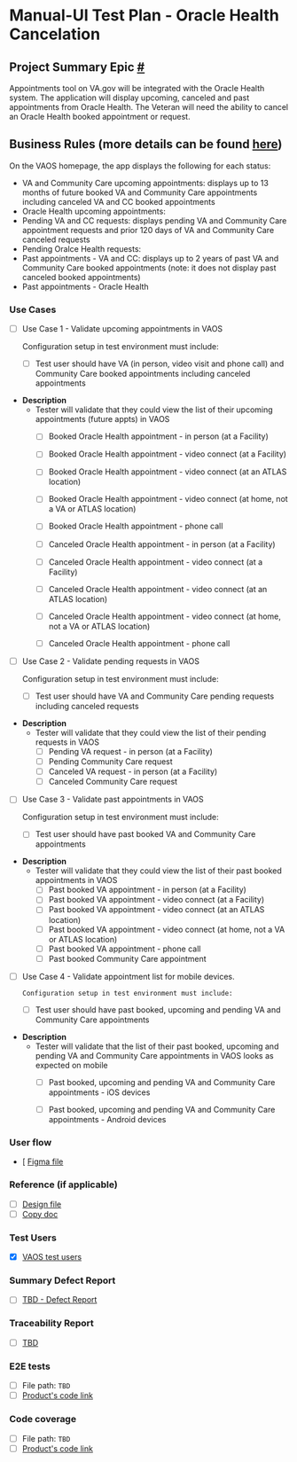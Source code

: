 # Manual-UI Test Plan - Oracle Health Cancelation 

## Project Summary Epic [#]() 
Appointments tool on VA.gov will be integrated with the Oracle Health system. The application will display upcoming, canceled and past appointments from Oracle Health. The Veteran will need the ability to cancel an Oracle Health booked appointment or request. 

## Business Rules (more details can be found [here](https://github.com/department-of-veterans-affairs/va.gov-team/blob/master/products/health-care/appointments/va-online-scheduling/engineering/vaos_business_rules.md#appointments-list))
On the VAOS homepage, the app displays the following for each status: 
- VA and Community Care upcoming appointments: displays up to 13 months of future booked VA and Community Care appointments including canceled VA and CC booked appointments
- Oracle Health upcoming appointments: 
- Pending VA and CC requests: displays pending VA and Community Care appointment requests and prior 120 days of VA and Community Care canceled requests
- Pending Oralce Health requests: 
- Past appointments - VA and CC: displays up to 2 years of past VA and Community Care booked appointments (note: it does not display past canceled booked appointments) 
- Past appointments - Oracle Health
  
### Use Cases
 
- [ ] Use Case 1 - Validate upcoming appointments in VAOS 

     Configuration setup in test environment must include: 
  - [ ] Test user should have VA (in person, video visit and phone call) and Community Care booked appointments including canceled appointments

* **Description**
  - Tester will validate that they could view the list of their upcoming appointments (future appts) in VAOS 
    - [ ] Booked Oracle Health appointment - in person (at a Facility) 
    - [ ] Booked Oracle Health appointment - video connect (at a Facility) 
    - [ ] Booked Oracle Health appointment - video connect (at an ATLAS location) 
    - [ ] Booked Oracle Health appointment - video connect (at home, not a VA or ATLAS location) 
    - [ ] Booked Oracle Health appointment - phone call 
    - [ ] Canceled Oracle Health appointment - in person (at a Facility) 
    - [ ] Canceled Oracle Health appointment - video connect (at a Facility) 
    - [ ] Canceled Oracle Health appointment - video connect (at an ATLAS location) 
    - [ ] Canceled Oracle Health appointment - video connect (at home, not a VA or ATLAS location) 
    - [ ] Canceled Oracle Health appointment - phone call
          

- [ ] Use Case 2 - Validate pending requests in VAOS 

     Configuration setup in test environment must include: 
  - [ ] Test user should have VA and Community Care pending requests including canceled requests

* **Description**
  - Tester will validate that they could view the list of their pending requests in VAOS 
    - [ ] Pending VA request - in person (at a Facility) 
    - [ ] Pending Community Care request
    - [ ] Canceled VA request - in person (at a Facility) 
    - [ ] Canceled Community Care request

- [ ] Use Case 3 - Validate past appointments in VAOS

     Configuration setup in test environment must include: 
  - [ ] Test user should have past booked VA and Community Care appointments 

* **Description**
  - Tester will validate that they could view the list of their past booked appointments in VAOS 
    - [ ] Past booked VA appointment - in person (at a Facility) 
    - [ ] Past booked VA appointment - video connect (at a Facility) 
    - [ ] Past booked VA appointment - video connect (at an ATLAS location) 
    - [ ] Past booked VA appointment - video connect (at home, not a VA or ATLAS location) 
    - [ ] Past booked VA appointment - phone call 
    - [ ] Past booked Community Care appointment
    
- [ ] Use Case 4 - Validate appointment list for mobile devices.
      
      Configuration setup in test environment must include: 
  - [ ] Test user should have past booked, upcoming and pending VA and Community Care appointments

* **Description**
  - Tester will validate that the list of their past booked, upcoming and pending VA and Community Care appointments in VAOS looks as expected on mobile
    - [ ] Past booked, upcoming and pending VA and Community Care appointments - iOS devices
    - [ ] Past booked, upcoming and pending VA and Community Care appointments - Android devices
 

### User flow
- [  [Figma file]() 

### Reference (if applicable) 
- [ ] [Design file]()
- [ ] [Copy doc]()

### Test Users 
- [X] [VAOS test users](https://github.com/department-of-veterans-affairs/va.gov-team-sensitive/blob/master/Administrative/vagov-users/staging-test-accounts-vaos.md)

### Summary Defect Report
- [ ] [TBD - Defect Report]()

### Traceability Report 
- [ ] [TBD]()

### E2E tests 
- [ ] File path: `TBD`
- [ ] [Product's code link]()

### Code coverage
- [ ] File path: `TBD`
- [ ] [Product's code link]()

